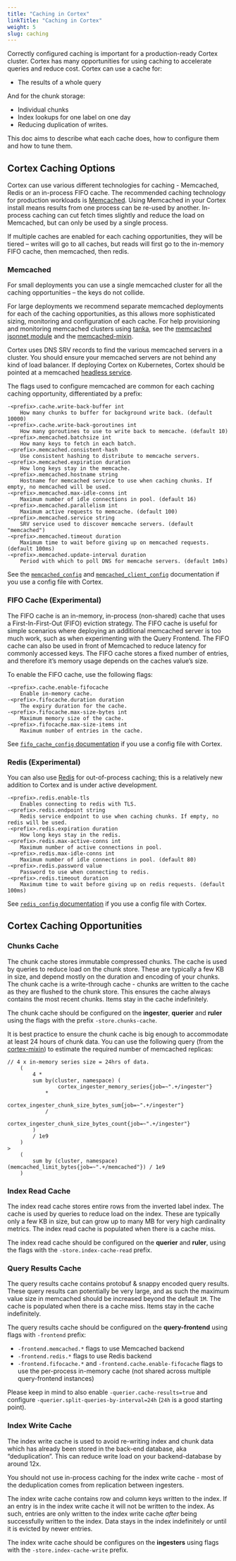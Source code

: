 ```yaml
---
title: "Caching in Cortex"
linkTitle: "Caching in Cortex"
weight: 5
slug: caching
---
```


Correctly configured caching is important for a production-ready Cortex cluster.
Cortex has many opportunities for using caching to accelerate queries and reduce cost.  Cortex can use a cache for:

* The results of a whole query

And for the chunk storage:

* Individual chunks
* Index lookups for one label on one day
* Reducing duplication of writes.

This doc aims to describe what each cache does, how to configure them and how to tune them.

## Cortex Caching Options

Cortex can use various different technologies for caching - Memcached, Redis or an in-process FIFO cache.
The recommended caching technology for production workloads is [Memcached](https://memcached.org/).
Using Memcached in your Cortex install means results from one process can be re-used by another.
In-process caching can cut fetch times slightly and reduce the load on Memcached, but can only be used by a single process.

If multiple caches are enabled for each caching opportunities, they will be tiered – writes will go to all caches, but reads will first go to the in-memory FIFO cache, then memcached, then redis.

### Memcached

For small deployments you can use a single memcached cluster for all the caching opportunities – the keys do not collide.

For large deployments we recommend separate memcached deployments for each of the caching opportunities, as this allows more sophisticated sizing, monitoring and configuration of each cache.
For help provisioning and monitoring memcached clusters using [tanka](https://github.com/grafana/tanka), see the [memcached jsonnet module](https://github.com/grafana/jsonnet-libs/tree/master/memcached) and the [memcached-mixin](https://github.com/grafana/jsonnet-libs/tree/master/memcached-mixin).

Cortex uses DNS SRV records to find the various memcached servers in a cluster.
You should ensure your memcached servers are not behind any kind of load balancer.
If deploying Cortex on Kubernetes, Cortex should be pointed at a memcached [headless service](https://kubernetes.io/docs/concepts/services-networking/service/#headless-services).

The flags used to configure memcached are common for each caching caching opportunity, differentiated by a prefix:

```
-<prefix>.cache.write-back-buffer int
    How many chunks to buffer for background write back. (default 10000)
-<prefix>.cache.write-back-goroutines int
    How many goroutines to use to write back to memcache. (default 10)
-<prefix>.memcached.batchsize int
    How many keys to fetch in each batch.
-<prefix>.memcached.consistent-hash
    Use consistent hashing to distribute to memcache servers.
-<prefix>.memcached.expiration duration
    How long keys stay in the memcache.
-<prefix>.memcached.hostname string
    Hostname for memcached service to use when caching chunks. If empty, no memcached will be used.
-<prefix>.memcached.max-idle-conns int
    Maximum number of idle connections in pool. (default 16)
-<prefix>.memcached.parallelism int
    Maximum active requests to memcache. (default 100)
-<prefix>.memcached.service string
    SRV service used to discover memcache servers. (default "memcached")
-<prefix>.memcached.timeout duration
    Maximum time to wait before giving up on memcached requests. (default 100ms)
-<prefix>.memcached.update-interval duration
    Period with which to poll DNS for memcache servers. (default 1m0s)
```

See the [`memcached_config`](../configuration/config-file-reference.md#memcached_config) and [`memcached_client_config`](../configuration/config-file-reference.md#memcached_client_config) documentation if you use a config file with Cortex.

### FIFO Cache (Experimental)

The FIFO cache is an in-memory, in-process (non-shared) cache that uses a First-In-First-Out (FIFO) eviction strategy.
The FIFO cache is useful for simple scenarios where deploying an additional memcached server is too much work, such as when experimenting with the Query Frontend.
The FIFO cache can also be used in front of Memcached to reduce latency for commonly accessed keys.
The FIFO cache stores a fixed number of entries, and therefore it’s memory usage depends on the caches value’s size.

To enable the FIFO cache, use the following flags:

```
-<prefix>.cache.enable-fifocache
    Enable in-memory cache.
-<prefix>.fifocache.duration duration
    The expiry duration for the cache.
-<prefix>.fifocache.max-size-bytes int
    Maximum memory size of the cache.
-<prefix>.fifocache.max-size-items int
    Maximum number of entries in the cache.
```

See [`fifo_cache_config` documentation](../configuration/config-file-reference.md#fifo-cache-config) if you use a config file with Cortex.


### Redis (Experimental)

You can also use [Redis](https://redis.io/) for out-of-process caching; this is a relatively new addition to Cortex and is under active development.

```
-<prefix>.redis.enable-tls
    Enables connecting to redis with TLS.
-<prefix>.redis.endpoint string
    Redis service endpoint to use when caching chunks. If empty, no redis will be used.
-<prefix>.redis.expiration duration
    How long keys stay in the redis.
-<prefix>.redis.max-active-conns int
    Maximum number of active connections in pool.
-<prefix>.redis.max-idle-conns int
    Maximum number of idle connections in pool. (default 80)
-<prefix>.redis.password value
    Password to use when connecting to redis.
-<prefix>.redis.timeout duration
    Maximum time to wait before giving up on redis requests. (default 100ms)
```

See [`redis_config` documentation](../configuration/config-file-reference.md#redis-config) if you use a config file with Cortex.

## Cortex Caching Opportunities

### Chunks Cache

The chunk cache stores immutable compressed chunks.
The cache is used by queries to reduce load on the chunk store.
These are typically a few KB in size, and depend mostly on the duration and encoding of your chunks.
The chunk cache is a write-through cache - chunks are written to the cache as they are flushed to the chunk store.  This ensures the cache always contains the most recent chunks.
Items stay in the cache indefinitely.

The chunk cache should be configured on the **ingester**, **querier** and **ruler** using the flags with the prefix `-store.chunks-cache`.

It is best practice to ensure the chunk cache is big enough to accommodate at least 24 hours of chunk data.
You can use the following query (from the [cortex-mixin](https://github.com/grafana/cortex-jsonnet)) to estimate the required number of memcached replicas:

```promql
// 4 x in-memory series size = 24hrs of data.
    (
        4 *
        sum by(cluster, namespace) (
                cortex_ingester_memory_series{job=~".+/ingester"}
            *
                cortex_ingester_chunk_size_bytes_sum{job=~".+/ingester"}
            /
                cortex_ingester_chunk_size_bytes_count{job=~".+/ingester"}
        )
        / 1e9
    )
>
    (
        sum by (cluster, namespace) (memcached_limit_bytes{job=~".+/memcached"}) / 1e9
    )
```

### Index Read Cache

The index read cache stores entire rows from the inverted label index.
The cache is used by queries to reduce load on the index.
These are typically only a few KB in size, but can grow up to many MB for very high cardinality metrics.
The index read cache is populated when there is a cache miss.

The index read cache should be configured on the **querier** and **ruler**, using the flags with the `-store.index-cache-read` prefix.

### Query Results Cache

The query results cache contains protobuf & snappy encoded query results.
These query results can potentially be very large, and as such the maximum value size in memcached should be increased beyond the default `1M`.
The cache is populated when there is a cache miss.
Items stay in the cache indefinitely.

The query results cache should be configured on the **query-frontend** using flags with `-frontend` prefix:

- `-frontend.memcached.*` flags to use Memcached backend
- `-frontend.redis.*` flags to use Redis backend
- `-frontend.fifocache.*` and `-frontend.cache.enable-fifocache` flags to use the per-process in-memory cache (not shared across multiple query-frontend instances)

Please keep in mind to also enable `-querier.cache-results=true` and configure `-querier.split-queries-by-interval=24h` (`24h` is a good starting point).


### Index Write Cache

The index write cache is used to avoid re-writing index and chunk data which has already been stored in the back-end database, aka “deduplication”.
This can reduce write load on your backend-database by around 12x.

You should not use in-process caching for the index write cache - most of the deduplication comes from replication between ingesters.

The index write cache contains row and column keys written to the index.
If an entry is in the index write cache it will not be written to the index.
As such, entries are only written to the index write cache _after_ being successfully written to the index.
Data stays in the index indefinitely or until it is evicted by newer entries.

The index write cache should be configures on the **ingesters** using flags with the `-store.index-cache-write` prefix.
